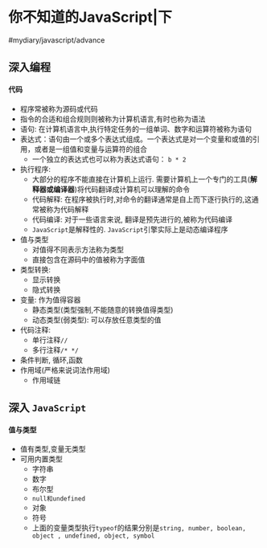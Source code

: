# 你不知道的JavaScript|下
#mydiary/javascript/advance

## 深入编程
#### 代码
* 程序常被称为源码或代码
* 指令的合适和组合规则则被称为计算机语言,有时也称为语法
* 语句: 在计算机语言中,执行特定任务的一组单词、数字和运算符被称为语句
* 表达式：语句由一个或多个表达式组成。一个表达式是对一个变量和或值的引用，或者是一组值和变量与运算符的组合
	* 一个独立的表达式也可以称为表达式语句： `b * 2`
* 执行程序:
	* 大部分的程序不能直接在计算机上运行. 需要计算机上一个专门的工具(**解释器或编译器**)将代码翻译成计算机可以理解的命令
	* 代码解释: 在程序被执行时,对命令的翻译通常是自上而下逐行执行的,这通常被称为代码解释
	* 代码编译: 对于一些语言来说, 翻译是预先进行的,被称为代码编译
	* `JavaScript`是解释性的. `JavaScript`引擎实际上是动态编译程序
* 值与类型
	* 对值得不同表示方法称为类型
	* 直接包含在源码中的值被称为字面值
* 类型转换: 
	* 显示转换
	* 隐式转换
* 变量: 作为值得容器
	* 静态类型(类型强制,不能随意的转换值得类型)
	* 动态类型(弱类型): 可以存放任意类型的值
* 代码注释:
	* 单行注释`//`
	* 多行注释`/* */`
* 条件判断, 循环,函数
* 作用域(严格来说词法作用域)
	* 作用域链

## 深入 `JavaScript`
#### 值与类型
* 值有类型,变量无类型
* 可用内置类型
	* 字符串      
	* 数字
	* 布尔型
	* `null和undefined`
	* 对象
	* 符号
	* 上面的变量类型执行`typeof`的结果分别是`string, number, boolean, object , undefined, object, symbol`